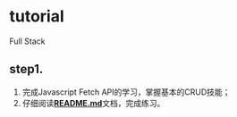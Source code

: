 # tutorial
Full Stack

## step1.

   1. 完成Javascript Fetch API的学习，掌握基本的CRUD技能；
   2. 仔细阅读[**README.md**](step1/README.md)文档，完成练习。
